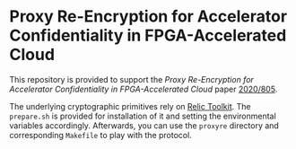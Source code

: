 # Proxy Re-Encryption for Accelerator Confidentiality in FPGA-Accelerated Cloud

This repository is provided to support the _Proxy Re-Encryption for Accelerator Confidentiality in FPGA-Accelerated Cloud_ paper [2020/805](https://ia.cr/2020/805).

The underlying cryptographic primitives rely on [Relic Toolkit](https://github.com/relic-toolkit/relic.git). The `prepare.sh` is provided for installation of it and setting the environmental variables accordingly. Afterwards, you can use the `proxyre` directory and corresponding `Makefile` to play with the protocol.
